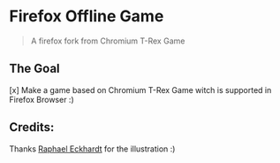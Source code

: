 # Firefox Offline Game

> A firefox fork from Chromium T-Rex Game

## The Goal

[x] Make a game based on Chromium T-Rex Game witch is supported in Firefox Browser :)

## Credits:

Thanks [Raphael Eckhardt](https://github.com/Raphseck) for the illustration :)